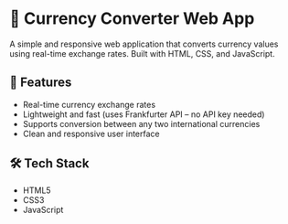 # 💱 Currency Converter Web App

A simple and responsive web application that converts currency values using real-time exchange rates. Built with HTML, CSS, and JavaScript.

## 🚀 Features

- Real-time currency exchange rates
- Lightweight and fast (uses Frankfurter API – no API key needed)
- Supports conversion between any two international currencies
- Clean and responsive user interface

## 🛠️ Tech Stack

- HTML5
- CSS3
- JavaScript
